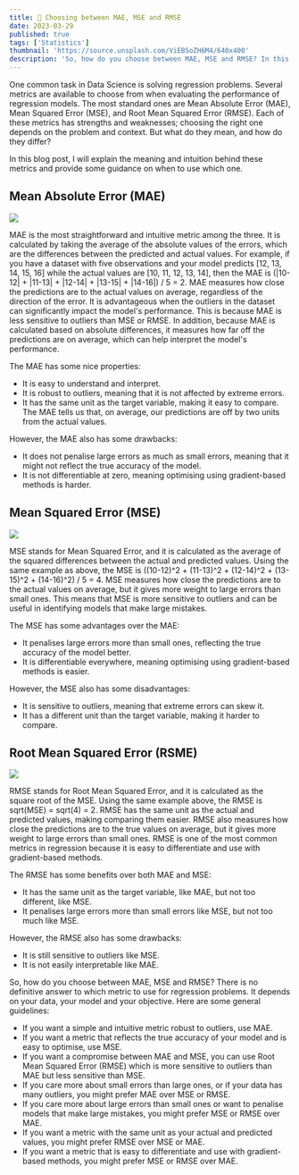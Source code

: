```yaml
---
title: 🧮 Choosing between MAE, MSE and RMSE
date: 2023-03-29
published: true
tags: ['Statistics']
thumbnail: 'https://source.unsplash.com/ViEBSoZH6M4/640x400'
description: 'So, how do you choose between MAE, MSE and RMSE? In this blog post, I will explain the meaning and intuition behind these metrics and provide some guidance on when to use which one.'
--- 
```


One common task in Data Science is solving regression problems. Several metrics are available to choose from when evaluating the performance of regression models. The most standard ones are Mean Absolute Error (MAE), Mean Squared Error (MSE), and Root Mean Squared Error (RMSE). Each of these metrics has strengths and weaknesses; choosing the right one depends on the problem and context. But what do they mean, and how do they differ?

In this blog post, I will explain the meaning and intuition behind these metrics and provide some guidance on when to use which one.

## Mean Absolute Error (MAE)

<img class="mx-auto" src="/images/formulas/mae.png" lazy>

MAE is the most straightforward and intuitive metric among the three. It is calculated by taking the average of the absolute values of the errors, which are the differences between the predicted and actual values. For example, if you have a dataset with five observations and your model predicts [12, 13, 14, 15, 16] while the actual values are [10, 11, 12, 13, 14], then the MAE is (|10-12| + |11-13| + |12-14| + |13-15| + |14-16|) / 5 = 2. MAE measures how close the predictions are to the actual values on average, regardless of the direction of the error. It is advantageous when the outliers in the dataset can significantly impact the model's performance. This is because MAE is less sensitive to outliers than MSE or RMSE. In addition, because MAE is calculated based on absolute differences, it measures how far off the predictions are on average, which can help interpret the model's performance.

The MAE has some nice properties:
- It is easy to understand and interpret.
- It is robust to outliers, meaning that it is not affected by extreme errors.
- It has the same unit as the target variable, making it easy to compare. The MAE tells us that, on average, our predictions are off by two units from the actual values.

However, the MAE also has some drawbacks:
- It does not penalise large errors as much as small errors, meaning that it might not reflect the true accuracy of the model.
- It is not differentiable at zero, meaning optimising using gradient-based methods is harder.

## Mean Squared Error (MSE)

<img class="mx-auto" src="/images/formulas/mse.png" lazy>

MSE stands for Mean Squared Error, and it is calculated as the average of the squared differences between the actual and predicted values. Using the same example as above, the MSE is ((10-12)^2 + (11-13)^2 + (12-14)^2 + (13-15)^2 + (14-16)^2) / 5 = 4. MSE measures how close the predictions are to the actual values on average, but it gives more weight to large errors than small ones. This means that MSE is more sensitive to outliers and can be useful in identifying models that make large mistakes.

The MSE has some advantages over the MAE:
- It penalises large errors more than small ones, reflecting the true accuracy of the model better.
- It is differentiable everywhere, meaning optimising using gradient-based methods is easier.

However, the MSE also has some disadvantages:
- It is sensitive to outliers, meaning that extreme errors can skew it.
- It has a different unit than the target variable, making it harder to compare.

## Root Mean Squared Error (RSME)

<img class="mx-auto" src="/images/formulas/rmse.png" lazy>

RMSE stands for Root Mean Squared Error, and it is calculated as the square root of the MSE. Using the same example above, the RMSE is sqrt(MSE) = sqrt(4) = 2. RMSE has the same unit as the actual and predicted values, making comparing them easier. RMSE also measures how close the predictions are to the true values on average, but it gives more weight to large errors than small ones. RMSE is one of the most common metrics in regression because it is easy to differentiate and use with gradient-based methods.

The RMSE has some benefits over both MAE and MSE:
- It has the same unit as the target variable, like MAE, but not too different, like MSE.
- It penalises large errors more than small errors like MSE, but not too much like MSE.

However, the RMSE also has some drawbacks:
- It is still sensitive to outliers like MSE.
- It is not easily interpretable like MAE.

So, how do you choose between MAE, MSE and RMSE? There is no definitive answer to which metric to use for regression problems. It depends on your data, your model and your objective. Here are some general guidelines:

- If you want a simple and intuitive metric robust to outliers, use MAE.
- If you want a metric that reflects the true accuracy of your model and is easy to optimise, use MSE.
- If you want a compromise between MAE and MSE, you can use Root Mean Squared Error (RMSE) which is more sensitive to outliers than MAE but less sensitive than MSE.
- If you care more about small errors than large ones, or if your data has many outliers, you might prefer MAE over MSE or RMSE.
- If you care more about large errors than small ones or want to penalise models that make large mistakes, you might prefer MSE or RMSE over MAE.
- If you want a metric with the same unit as your actual and predicted values, you might prefer RMSE over MSE or MAE.
- If you want a metric that is easy to differentiate and use with gradient-based methods, you might prefer MSE or RMSE over MAE.
